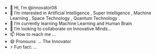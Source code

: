 - 👋 Hi, I’m @innovator08
- 👀 I’m interested in Artificial Intelligence , Super Intelligence , Machine Learning , Space Technology , Quantum Technology .
- 🌱 I’m currently learning Machine Learning and Human Brain
- 💞️ I’m looking to collaborate on Innovative Minds...
- 📫 How to reach me ...
- 😄 Pronouns: ... The Innovator
- ⚡ Fun fact: ... 

<!---
innovator08/innovator08 is a ✨ special ✨ repository because its `README.md` (this file) appears on your GitHub profile.
You can click the Preview link to take a look at your changes.
--->
